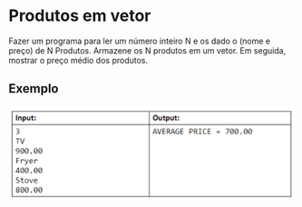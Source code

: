 # Produtos em vetor

Fazer um programa para ler um número inteiro N e os dado o (nome e preço) de N Produtos. Armazene os N produtos em um vetor. Em seguida, mostrar o preço médio dos produtos.

## Exemplo

![Exemplo 01](../../imagens/img06.png)